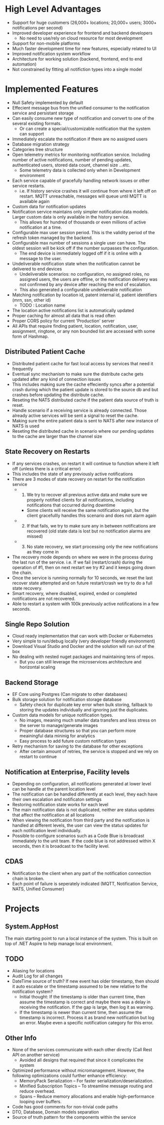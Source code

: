 # High Level Advantages
* Support for huge customers (26,000+ locations; 20,000+ users; 3000+ notifications per second)
* Improved developer experience for frontend and backend developers
  * No need to use/rely on cloud resource for most development
* Support for non-mobile platforms
* Much faster development time for new features, especially related to UI
* Improved notification system workflow
* Architecture for working solution (backend, frontend, end to end automation)
* Not constrained by fitting all notifiction types into a single model

# Implemented Features
* Null Safety implemented by default
* Effecient message bus from the unified consumer to the notification service and persistant storage
* Can easily consume new type of notification and convert to one of the several existing formats.
  * Or can create a special/customizable notification that the system can support
* Immediately escalate the notification if there are no assigned users
* Database migration strategy
* Categories tree structure
* Open telemetry metrics for monitoring notification service. Including number of active notifications, number of pending updates, authenticated users, stored data count, channel size ...etc.
  * Some telemetry data is collected only when in Development environment
* Each service capable of gracefully handling network issues or other service restarts.
  * i.e. If history service crashes it will continue from where it left off on restart. MQTT unreachable, messages will queue until MQTT is available again
* Custom data for notification updates
* Notification service maintains only simpler notification data models. Larger custom data is only available in the history service.
  * This allows for hundred of thousands or even millions of active notification at a time.
* Configurable max user session period. This is the validity period of the refresh token managed by the backend.
* Configurable max number of sessions a single user can have. The oldest session will be kick off if the number surpasses the configuration.
  * The end device is immediately logged off if it is online with a message to the user.
* Undeliverable notification state when the notification cannot be delivered to end devices
  * Undeliverable scenarios: no configuration, no assigned roles, no assigned users, the users are offline, or the notification delivery was not confirmed by any device after reaching the end of escalation.
  * This also generated a configurable undeliverable notification
* Matching notification by location id, patent internal id, patient identifiers (mrn, ssn, other id)
  * TODO : Location name
* The location active notifications list is automatically updated
* Proper caching for almost all data that is read often
* Proper CORS policy for current 'Production' server
* All APIs that require finding patient, location, notification, user, assignment, ringtone, or any non bounded list are accessed with some form of Hashmap.

## Distributed Patient Cache
* Distributed patient cache for fast local access by services that need it frequently
* Eventual sync mechanism to make sure the distribute cache gets updated after any kind of connection issues
* This includes making sure the cache effeciently syncs after a potential crash during which the patient update is stored to the source db and but crashes before updating the distribute cache.
* Reseting the NATS distributed cache if the patient data source of truth is reset.
* Handle scenario if a receiving service is already connected. Those already active services will be sent a signal to reset the cache.
* Making sure the entire patient data is sent to NATS after new instance of NATS is used
* Reseting the distributed cache in scenario where our pending updates to the cache are larger than the channel size

## State Recovery on Restarts
* If any services crashes, on restart it will continue to function where it left off (unless there is a critical error)
* This includes the state of any previously active notifications
* There are 3 modes of state recovery on restart for the notification service
  * 1. We try to recover all previous active data and make sure we properly notified clients for all notifications, including notifications that occurred during downtime
    * Some clients will receive the same notification again, but the client gracefullly handles this scenario and does not alarm again
  * 2. If that fails, we try to make sure any in between notifications are recovered (old state data is lost but no notification alarms are missed)
  * 3. No state recovery, we start processing only the new notifications as they come in
* The recovery mode depends on where we were in the process during the last run of the service. i.e. If we fail (restart/crash) during the operation of #1, then on next restart we try #2 and it keeps going down the chain.
* Once the service is running normally for 10 seconds, we reset the last recover state attempted and on future restart/crash we try to do a full state recovery.
* Smart recovery, where disabled, expired, ended or completed notifications are not recovered.
* Able to restart a system with 100k previously active notifications in a few seconds.

## Single Repo Solution
* Cloud ready implementation that can work with Docker or Kubernetes
* Very simple to run/debug locally (very developer friendly environment)
* Download Visual Studio and Docker and the solution will run out of the box
* No dealing with nested nuget packages and maintaining tens of repos.
  * But you can still leverage the microservices architecture and horizontal scaling

## Backend Storage
* EF Core using Postgres (Can migrate to other databases)
* Bulk storage solution for notification storage database
  * Safety check for duplicate key error when bulk storing, fallback to storing the updates individually and ignoring just the duplicates.
* Custom data models for unique notification types.
  * No images, meaning much smaller data transfers and less stress on the server to manage/generate images
  * Proper database structures so that you can perform more meainingful data mininig for analytics
  * Easy process to add future custom notification types
* Retry mechanism for saving to the database for other exceptions
  * After certain amount of retries, the service is stopped and we rely on restart to continue

## Notification at Enterprise, Facility levels
* Depending on configuration, all notifications generated at lower level can be handle at the parent location level
* The notification can be handled differently at each level, they each have their own escalation and notificaton settings
* Restoring notification state works for each level
* The main notification data is not duplicated, neither are status updates that affect the notification at all locations
* When viewing the notification from third party and the notification is handled at different levels, the user can view the status updates for each notification level individually.
* Possible to configure scenarios such as a Code Blue is broadcast immediately to the unit team. If the code blue is not addressed within X seconds, then it is broadcast to the facility level.

## CDAS
* Notification to the client when any part of the notification connection chain is broken.
* Each point of failure is seperately indicated (MQTT, Notification Service, NATS, Unified Consumer)

# Projects
## System.AppHost
The main starting point to run a local instance of the system. This is built on top of .NET Aspire to help manage local environment.

## TODO
* Aliasing for locations
* Audit Log for all changes
* DateTime source of truth? If new event has older timestamp, then should it auto escalate or the timestamp assumed to be new relative to the notification system?
  * Initial thought: If the timestamp is older than current time, then assume the timestamp is correct and maybe there was a delay in receiving the notification. If the gap is large, then log it as warning.
  * If the timestamp is newer than current time, then assume the timestamp is incorrect. Process it as brand new notification but log an error. Maybe even a specific notification category for this error.

## Other Info
* None of the services communicate with each other directly (Call Rest API on another service)
  * Avoided all designs that required that since it complicates the system
* Optimized performance without micromanagement. However, the following optimizations could further enhance efficiency:
  * MemoryPack Serialization – For faster serialization/deserialization.
  * Minified Subscription Topics – To streamline message routing and reduce overhead.
  * Spans – Reduce memory allocations and enable high-performance looping over buffers.
* Code has good comments for non-trivial code paths
* DTO, Database, Domain models separation
* Source of truth pattern for the components within the service